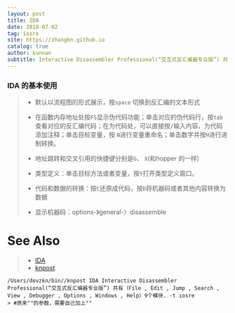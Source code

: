 ```yaml
---
layout: post
title: IDA
date: 2018-07-02
tag: iosre
site: https://zhangkn.github.io
catalog: true
author: kunnan
subtitle: Interactive Disassembler Professional(“交互式反汇编器专业版”) 共有（File , Edit , Jump , Search , View , Debugger , Options , Windows , Help）9个模块.
---
```




### IDA 的基本使用

> * 默认以流程图的形式展示，按`space` 切换到反汇编的文本形式
>
> * 在函数内存地址处按`F5`显示伪代码功能；单击对应的伪代码行，按`tab`  查看对应的反汇编代码；在为代码处，可以直接按`/`输入内容，为代码添加注释；单击目标变量，按 `N`进行变量重命名；单击数字并按`H`进行进制转换。
>
> * 地址跳转和交叉引用的快捷键分别是`G`、 `X`(和hopper 的一样)
>
> * 类型定义：单击目标方法或者变量，按`Y`打开类型定义窗口。
>
> * 代码和数据的转换：按`C`还原成代码，按`D`将机器码或者其他内容转换为数据
>
> * 显示机器码：options-》general-〉disassemble
>
>   

# See Also 

>* [IDA](https://zhangkn.github.io/2017/12/IDA/)
>* [knpost](https://github.com/zhangkn/KNBin/blob/master/knpost) 
>
```
/Users/devzkn/bin//knpost IDA Interactive Disassembler Professional(“交互式反汇编器专业版”) 共有（File , Edit , Jump , Search , View , Debugger , Options , Windows , Help）9个模块. -t iosre
> #原来""的参数，需要自己加上""
```

